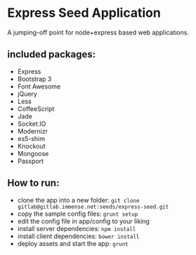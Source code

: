 # Express Seed Application

A jumping-off point for node+express based web applications.

## included packages:

* Express
* Bootstrap 3
* Font Awesome
* jQuery
* Less
* CoffeeScript
* Jade
* Socket.IO
* Modernizr
* es5-shim
* Knockout
* Mongoose
* Passport

## How to run:

* clone the app into a new folder: `git clone gitlab@gitlab.immense.net:seeds/express-seed.git`
* copy the sample config files: `grunt setup`
* edit the config file in app/config to your liking
* install server dependencies: `npm install`
* install client dependencies: `bower install`
* deploy assets and start the app: `grunt`